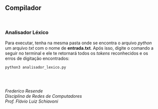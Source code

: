 ## Compilador

<br>

### Analisador Léxico

Para executar, tenha na mesma pasta onde se encontra o arquivo *python* um arquivo *txt* com o nome de **entrada.txt**. Após isso, digite o comando a seguir no terminal e ele te retornará todos os *tokens* reconhecidos e os erros de digitação encontrados:
```
python3 analisador_lexico.py
```

<br><br>

*Frederico Resende*<br/>
*Disciplina de Redes de Computadores*<br/>
*Prof. Flávio Luiz Schiavoni*
